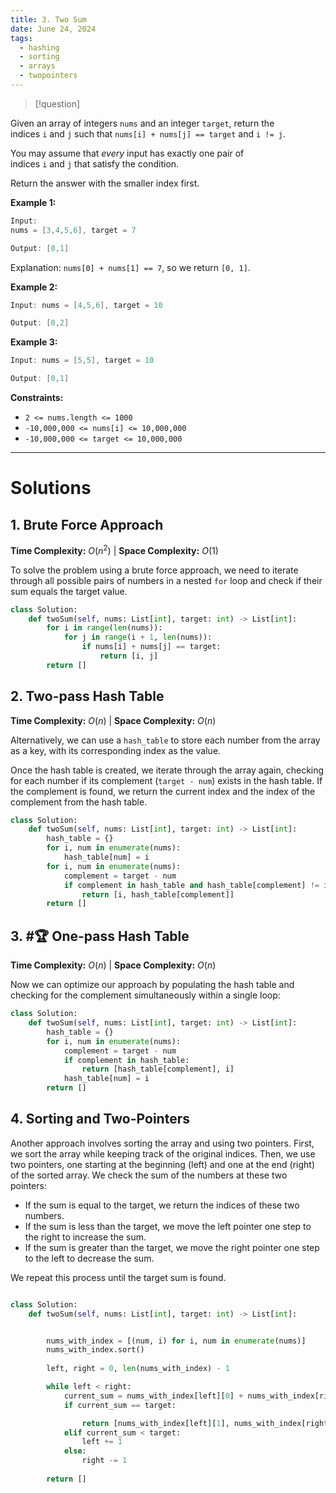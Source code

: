 ```yaml
---
title: 3. Two Sum
date: June 24, 2024
tags:
  - hashing
  - sorting
  - arrays
  - twopointers
---
```


> [!question] 
>
Given an array of integers `nums` and an integer `target`, return the indices `i` and `j` such that `nums[i] + nums[j] == target` and `i != j`.

You may assume that _every_ input has exactly one pair of indices `i` and `j` that satisfy the condition.

Return the answer with the smaller index first. 

**Example 1:**

```java
Input: 
nums = [3,4,5,6], target = 7

Output: [0,1]
```

Explanation: `nums[0] + nums[1] == 7`, so we return `[0, 1]`.

**Example 2:**

```java
Input: nums = [4,5,6], target = 10

Output: [0,2]
```

**Example 3:**

```java
Input: nums = [5,5], target = 10

Output: [0,1]
```

**Constraints:**

- `2 <= nums.length <= 1000`
- `-10,000,000 <= nums[i] <= 10,000,000`
- `-10,000,000 <= target <= 10,000,000`

---
# Solutions

## 1. Brute Force Approach

**Time Complexity:** $O(n^2)$  |  **Space Complexity:** $O(1)$ 

To solve the problem using a brute force approach, we need to iterate through all possible pairs of numbers in a nested `for` loop and check if their sum equals the target value.


```python
class Solution:
    def twoSum(self, nums: List[int], target: int) -> List[int]:
        for i in range(len(nums)):
            for j in range(i + 1, len(nums)):
                if nums[i] + nums[j] == target:
                    return [i, j]
        return []
```

## 2. Two-pass Hash Table

**Time Complexity:** $O(n)$  |  **Space Complexity:** $O(n)$ 

Alternatively, we can use a `hash_table` to store each number from the array as a key, with its corresponding index as the value.

Once the hash table is created, we iterate through the array again, checking for each number if its complement (`target - num`) exists in the hash table. If the complement is found, we return the current index and the index of the complement from the hash table.

```python
class Solution:
    def twoSum(self, nums: List[int], target: int) -> List[int]:
        hash_table = {}
        for i, num in enumerate(nums):
            hash_table[num] = i
        for i, num in enumerate(nums):
            complement = target - num
            if complement in hash_table and hash_table[complement] != i:
                return [i, hash_table[complement]]
        return []
```

## 3. #🏆 One-pass Hash Table

**Time Complexity:** $O(n)$  |  **Space Complexity:** $O(n)$ 

Now we can optimize our approach by populating the hash table and checking for the complement simultaneously within a single loop:

```python
class Solution:
    def twoSum(self, nums: List[int], target: int) -> List[int]:
        hash_table = {}
        for i, num in enumerate(nums):
            complement = target - num
            if complement in hash_table:
                return [hash_table[complement], i]
            hash_table[num] = i
        return []
```


## 4. Sorting and Two-Pointers

Another approach involves sorting the array and using two pointers. First, we sort the array while keeping track of the original indices. Then, we use two pointers, one starting at the beginning (left) and one at the end (right) of the sorted array. We check the sum of the numbers at these two pointers:

- If the sum is equal to the target, we return the indices of these two numbers.
- If the sum is less than the target, we move the left pointer one step to the right to increase the sum.
- If the sum is greater than the target, we move the right pointer one step to the left to decrease the sum.

We repeat this process until the target sum is found.

```python

class Solution:
    def twoSum(self, nums: List[int], target: int) -> List[int]:


        nums_with_index = [(num, i) for i, num in enumerate(nums)]
        nums_with_index.sort()
        
        left, right = 0, len(nums_with_index) - 1

        while left < right:
            current_sum = nums_with_index[left][0] + nums_with_index[right][0]
            if current_sum == target:

                return [nums_with_index[left][1], nums_with_index[right][1]]
            elif current_sum < target:
                left += 1
            else:
                right -= 1
        
        return []


```